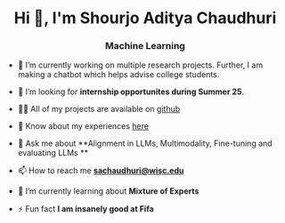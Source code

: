 
<h1 align="center">Hi 👋, I'm Shourjo Aditya Chaudhuri</h1>  
<h3 align="center">Machine Learning</h3>  
  
- 🔭 I’m currently working on multiple research projects. Further, I am making a chatbot which helps advise college students.   
  
- 💼 I’m looking for **internship opportunites during Summer 25**.  
  
 - 👨‍💻 All of my projects are available on [github](https://github.com/shourjoac?tab=repositories)

- 📄 Know about my experiences [here](https://shourjoac.netlify.app/)
  
- 💬 Ask me about **Alignment in LLMs, Multimodality, Fine-tuning and evaluating LLMs **  
  
- 📫 How to reach me **sachaudhuri@wisc.edu**
  
- 🌱 I’m currently learning about **Mixture of Experts**
  
- ⚡ Fun fact **I am insanely good at Fifa**  
  

  

